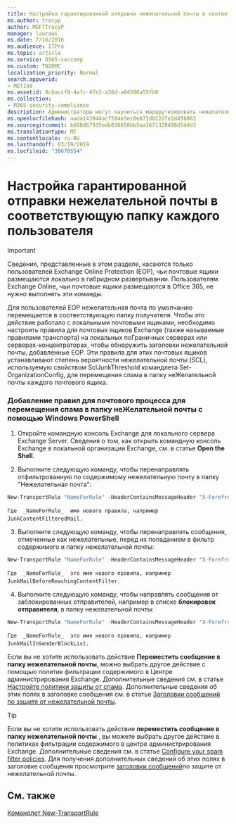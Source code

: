 ```yaml
---
title: Настройка гарантированной отправки нежелательной почты в соответствующую папку каждого пользователя
ms.author: tracyp
author: MSFTTracyP
manager: laurawi
ms.date: 7/16/2016
ms.audience: ITPro
ms.topic: article
ms.service: O365-seccomp
ms.custom: TN2DMC
localization_priority: Normal
search.appverid:
- MET150
ms.assetid: 0cbaccf8-4afc-47e3-a36d-a84598a55fb8
ms.collection:
- M365-security-compliance
description: Администраторы могут научиться маршрутизировать нежелательную почту в папки неЖелательной почты пользователя в Exchange Online Protection.
ms.openlocfilehash: aada143944acf594e3ec0e873d022d7e2d45b003
ms.sourcegitcommit: b688d67935edb036658bb5aa1671328498d5ddd3
ms.translationtype: MT
ms.contentlocale: ru-RU
ms.lasthandoff: 03/19/2019
ms.locfileid: "30670554"
---
```

# <a name="ensure-that-spam-is-routed-to-each-users-junk-email-folder"></a>Настройка гарантированной отправки нежелательной почты в соответствующую папку каждого пользователя

> [!IMPORTANT]
> Сведения, представленные в этом разделе, касаются только пользователей Exchange Online Protection (EOP), чьи почтовые ящики размещаются локально в гибридном развертывании. Пользователям Exchange Online, чьи почтовые ящики размещаются в Office 365, не нужно выполнять эти команды. 
  
Для пользователей EOP нежелательная почта по умолчанию перемещается в соответствующую папку получателя. Чтобы это действие работало с локальными почтовыми ящиками, необходимо настроить правила для почтовых ящиков Exchange (также называемые правилами транспорта) на локальных поГраничных серверах или серверах-концентраторах, чтобы обнаружить заголовки нежелательной почты, добавленные EOP. Эти правила для этих почтовых ящиков устанавливают степень вероятности нежелательной почты (SCL), используемую свойством SclJunkThreshold командлета Set-OrganizationConfig, для перемещения спама в папку неЖелательной почты каждого почтового ящика. 
  
### <a name="to-add-mail-flow-rules-to-ensure-spam-is-moved-to-the-junk-email-folder-by-using-windows-powershell"></a>Добавление правил для почтового процесса для перемещения спама в папку неЖелательной почты с помощью Windows PowerShell

1. Откройте командную консоль Exchange для локального сервера Exchange Server. Сведения о том, как открыть командную консоль Exchange в локальной организации Exchange, см. в статье **Open the Shell**.
    
2. Выполните следующую команду, чтобы перенаправлять отфильтрованную по содержимому нежелательную почту в папку "Нежелательная почта":
    
  ```Powershell
  New-TransportRule "NameForRule" -HeaderContainsMessageHeader "X-Forefront-Antispam-Report" -HeaderContainsWords "SFV:SPM" -SetSCL 6
  ```

    Где  _NameForRule_  имя нового правила, например JunkContentFilteredMail. 
    
3. Выполните следующую команду, чтобы перенаправлять сообщения, отмеченные как нежелательные, перед их попаданием в фильтр содержимого и папку нежелательной почты:
    
  ```Powershell
  New-TransportRule "NameForRule" -HeaderContainsMessageHeader "X-Forefront-Antispam-Report" -HeaderContainsWords "SFV:SKS" -SetSCL 6
  ```

    Где  _NameForRule_  это имя нового правила, например JunkMailBeforeReachingContentFilter. 
    
4. Выполните следующую команду, чтобы направлять сообщения от заблокированных отправителей, например в списке **блокировок отправителя**, в папку нежелательной почты: 
    
  ```Powershell
  New-TransportRule "NameForRule" -HeaderContainsMessageHeader "X-Forefront-Antispam-Report" -HeaderContainsWords "SFV:SKB" -SetSCL 6
  ```

    Где  _NameForRule_  это имя нового правила, например JunkMailInSenderBlockList. 
    
Если вы не хотите использовать действие **Переместить сообщение в папку нежелательной почты**, можно выбрать другое действие с помощью политик фильтрации содержимого в Центре администрирования Exchange. Дополнительные сведения см. в статье [Настройте политики защиты от спама](configure-your-spam-filter-policies.md). Дополнительные сведения об этих полях в заголовке сообщения см. в статье [Заголовки сообщений по защите от нежелательной почты](anti-spam-message-headers.md).
  

> [!TIP]
> Если вы не хотите использовать действие **переместить сообщение в папку нежелательной почты** , вы можете выбрать другое действие в политиках фильтрации содержимого в центре администрирования Exchange. Дополнительные сведения см. в статье [Configure your spam filter policies](configure-your-spam-filter-policies.md). Для получения дополнительных сведений об этих полях в заголовке сообщения просмотрите [заголовки сообщений](anti-spam-message-headers.md)по защите от нежелательной почты.
> 
## <a name="see-also"></a>См. также

[Командлет New-TransportRule](https://technet.microsoft.com/library/bb125138%28v=exchg.160%29.aspx)

